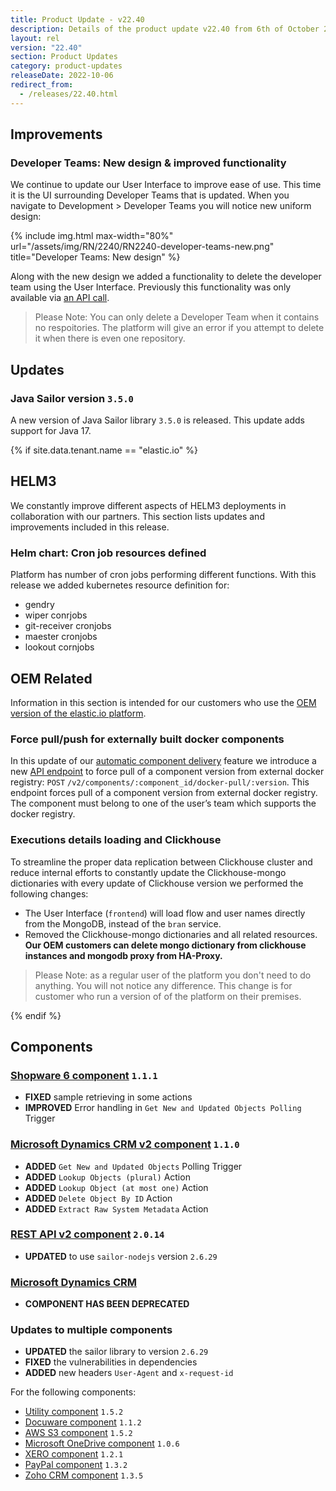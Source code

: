 ```yaml
---
title: Product Update - v22.40
description: Details of the product update v22.40 from 6th of October 2022.
layout: rel
version: "22.40"
section: Product Updates
category: product-updates
releaseDate: 2022-10-06
redirect_from:
  - /releases/22.40.html
---
```


## Improvements

### Developer Teams: New design & improved functionality

We continue to update our User Interface to improve ease of use. This time it is
the UI surrounding Developer Teams that is updated. When you navigate to
Development > Developer Teams you will notice new uniform design:

{% include img.html max-width="80%" url="/assets/img/RN/2240/RN2240-developer-teams-new.png" title="Developer Teams: New design" %}

Along with the new design we added a functionality to delete the developer team
using the User Interface. Previously this functionality was only available
via [an API call]({{site.data.tenant.apiDocsUri}}/v2#/teams/delete_teams__team_id_).

> Please Note: You can only delete a Developer Team when it contains no
> respoitories. The platform will give an error if you attempt to delete it when
> there is even one repository.

## Updates

### Java Sailor version `3.5.0`

A new version of Java Sailor library `3.5.0` is released. This update adds
support for Java 17.


{% if site.data.tenant.name == "elastic.io" %}

## HELM3

We constantly improve different aspects of HELM3 deployments in collaboration
with our partners. This section lists updates and improvements included in this release.

### Helm chart: Cron job resources defined

Platform has number of cron jobs performing different functions. With this release
we added kubernetes resource definition for:

*   gendry
*   wiper conrjobs
*   git-receiver cronjobs
*   maester cronjobs
*   lookout cornjobs



## OEM Related

Information in this section is intended for our customers who use the
[OEM version of the elastic.io platform](https://www.elastic.io/saas-embedded-integration/).

### Force pull/push for externally built docker components

In this update of our [automatic component delivery](/releases/22/38#externally-build-docker-components)
feature we introduce a new [API endpoint]({{site.data.tenant.apiDocsUri}}/v2/#force-pull-of-a-component-version-from-external-docker-registry) to force pull of a component version from external
docker registry: `POST` `/v2/components/:component_id/docker-pull/:version`. This
endpoint forces pull of a component version from external docker registry. The
component must belong to one of the user’s team which supports the docker registry.

### Executions details loading and Clickhouse

To streamline the proper data replication between Clickhouse cluster and reduce
internal efforts to constantly update the Clickhouse-mongo dictionaries with every
update of Clickhouse version we performed the following changes:

*   The User Interface (`frontend`) will load flow and user names directly from the MongoDB, instead of the `bran` service.
*   Removed the Clickhouse-mongo dictionaries and all related resources. **Our OEM customers can delete mongo dictionary from clickhouse instances and mongodb proxy from HA-Proxy.**

> Please Note: as a regular user of the platform you don't need to do anything.
> You will not notice any difference. This change is for customer who run a version of
> of the platform on their premises.

{% endif %}

## Components

### [Shopware 6 component](/components/shopware-6/) `1.1.1`

*   **FIXED** sample retrieving in some actions
*   **IMPROVED** Error handling in `Get New and Updated Objects Polling` Trigger


### [Microsoft Dynamics CRM v2 component](/components/msdynamics-crm-v2) `1.1.0`

*   **ADDED** `Get New and Updated Objects` Polling Trigger
*   **ADDED** `Lookup Objects (plural)` Action
*   **ADDED** `Lookup Object (at most one)` Action
*   **ADDED** `Delete Object By ID` Action
*   **ADDED** `Extract Raw System Metadata` Action

### [REST API v2 component](/components/rest-api) `2.0.14`

*   **UPDATED** to use `sailor-nodejs` version `2.6.29`

### [Microsoft Dynamics CRM](/components/msdynamics-crm)

*   **COMPONENT HAS BEEN DEPRECATED**

### Updates to multiple components

*  **UPDATED** the sailor library to version `2.6.29`
*  **FIXED** the vulnerabilities in dependencies
*  **ADDED** new headers `User-Agent` and `x-request-id`

For the following components:

*   [Utility component](/components/utility/) `1.5.2`
*   [Docuware component](/components/docuware/) `1.1.2`
*   [AWS S3 component](/components/aws-s3/) `1.5.2`
*   [Microsoft OneDrive component](/components/onedrive/) `1.0.6`
*   [XERO component](/components/xero/) `1.2.1`
*   [PayPal component](/components/paypal/) `1.3.2`
*   [Zoho CRM component](/components/zoho-crm) `1.3.5`

